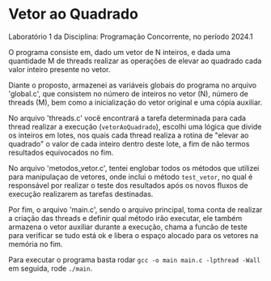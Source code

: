 # Vetor ao Quadrado
Laboratório 1 da Disciplina: Programação Concorrente, no período 2024.1

O programa consiste em, dado um vetor de N inteiros, e dada uma quantidade M de threads
realizar as operações de elevar ao quadrado cada valor inteiro presente no vetor.

Diante o proposto, armazenei as variáveis globais do programa no arquivo 'global.c', que
consistem no número de inteiros no vetor (N), número de threads (M), bem como a inicialização
do vetor original e uma cópia auxiliar. 

No arquivo 'threads.c' você encontrará a tarefa determinada para cada thread realizar a execução (```vetorAoQuadrado```),
escolhi uma lógica que divide os inteiros em lotes, nos quais cada thread realiza a rotina de "elevar ao quadrado"
o valor de cada inteiro dentro deste lote, a fim de não termos resultados equivocados no fim.

No arquivo 'metodos_vetor.c', tentei englobar todos os métodos que utilizei para manipulaçao de vetores, onde
inclui o método ```test_vetor```, no qual é responsável por realizar o teste dos resultados após os novos fluxos
de execução realizarem as tarefas destinadas.

Por fim, o arquivo 'main.c', sendo o arquivo principal, toma conta de realizar a criação das threads e definir
qual método irão executar, ele também armazena o vetor auxiliar durante a execução, chama a funcão de teste
para verificar se tudo está ok e libera o espaço alocado para os vetores na memória no fim.

Para executar o programa basta rodar ```gcc -o main main.c -lpthread -Wall```
em seguida, rode ```./main```.
